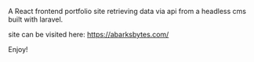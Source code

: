 A React frontend portfolio site retrieving data via api from a headless cms built with laravel.

site can be visited here: https://abarksbytes.com/

Enjoy!
